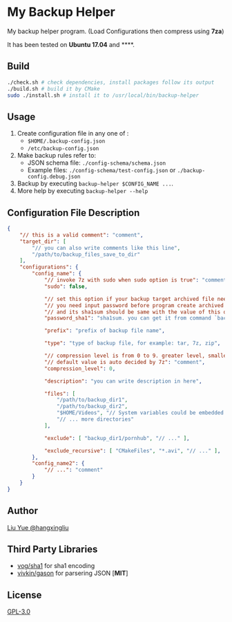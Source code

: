 # My Backup Helper

My backup helper program. (Load Configurations then compress using **7za**)

It has been tested on **Ubuntu 17.04** and ****. 

## Build

``` bash
./check.sh # check dependencies, install packages follow its output
./build.sh # build it by CMake
sudo ./install.sh # install it to /usr/local/bin/backup-helper
```

## Usage

1. Create configuration file in any one of :
	- `$HOME/.backup-config.json`
	- `/etc/backup-config.json`
2. Make backup rules refer to:
	- JSON schema file: `./config-schema/schema.json`
	- Example files: `./config-schema/test-config.json` or `./backup-config.debug.json`
3. Backup by executing `backup-helper $CONFIG_NAME ...`.
4. More help by executing `backup-helper --help`

## Configuration File Description

``` json
{
	"// this is a valid comment": "comment",
	"target_dir": [
		"// you can also write comments like this line",
		"/path/to/backup_files_save_to_dir"
	],
	"configurations": {
		"config_name": {
			"// invoke 7z with sudo when sudo option is true": "comment",
			"sudo": false,

			"// set this option if your backup target archived file need encrypted": "comment",
			"// you need input password before program create archived file": "comment",
			"// and its sha1sum should be same with the value of this option": "comment",
			"password_sha1": "sha1sum. you can get it from command `backup-helper sha1sum`",

			"prefix": "prefix of backup file name",

			"type": "type of backup file, for example: tar, 7z, zip",

			"// compression level is from 0 to 9. greater level, smaller filesize of archived file.": "comment",
			"// default value is auto decided by 7z": "comment",
			"compression_level": 0,

			"description": "you can write description in here",

			"files": [
				"/path/to/backup_dir1",
				"/path/to/backup_dir2",
				"$HOME/Videos", "// System variables could be embedded into"
				"// ... more directories"
			],

			"exclude": [ "backup_dir1/pornhub", "// ..." ],

			"exclude_recursive": [ "CMakeFiles", "*.avi", "// ..." ],
		},
		"config_name2": {
			"// ...": "comment"
		}
	}
}
```

## Author

[Liu Yue @hangxingliu](https://github.com/hangxingliu)

## Third Party Libraries

- [vog/sha1](https://github.com/vog/sha1) for sha1 encoding
- [vivkin/gason](https://github.com/vivkin/gason) for parsering JSON [**MIT**]

## License

[GPL-3.0](LICENSE)
